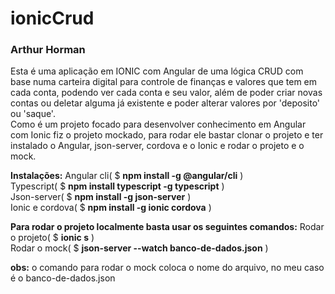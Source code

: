 # ionicCrud 
### Arthur Horman

Esta é uma aplicação em IONIC com Angular de uma lógica CRUD com  base numa carteira digital para controle de finanças e valores que tem em cada conta, podendo ver cada conta e seu valor, além de poder criar novas contas ou deletar alguma já existente e poder alterar valores por 'deposito' ou 'saque'.<br/>
Como é um projeto focado para desenvolver conhecimento em Angular com Ionic fiz o projeto mockado, para rodar ele bastar clonar o projeto e ter instalado o Angular, json-server, cordova e o Ionic e rodar o projeto e o mock.

**Instalações:**
Angular cli( $ **npm install -g @angular/cli** ) <br/>
Typescript( $ **npm install typescript -g typescript** ) <br/>
Json-server( $ **npm install -g json-server** ) <br/>
Ionic e cordova( $ **npm install -g ionic cordova** ) <br/>

**Para rodar o projeto localmente basta usar os seguintes comandos:**
Rodar o projeto( $ **ionic s** )  <br/>
Rodar o mock( $ **json-server --watch banco-de-dados.json** )

**obs:**
o comando para rodar o mock coloca o nome do arquivo, no meu caso é o banco-de-dados.json
